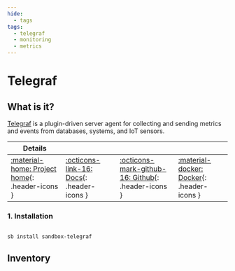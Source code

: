 ```yaml
---
hide:
  - tags
tags:
  - telegraf
  - monitoring
  - metrics
---
```


# Telegraf

## What is it?

[Telegraf](https://www.influxdata.com/time-series-platform/telegraf/) is a plugin-driven server agent for collecting and sending metrics and events from databases, systems, and IoT sensors.

| Details     |             |             |             |
|-------------|-------------|-------------|-------------|
| [:material-home: Project home](https://www.influxdata.com/time-series-platform/telegraf/){: .header-icons } | [:octicons-link-16: Docs](https://docs.influxdata.com/telegraf/v1.20/){: .header-icons } | [:octicons-mark-github-16: Github](https://github.com/influxdata/telegraf){: .header-icons } | [:material-docker: Docker](https://hub.docker.com/_/telegraf){: .header-icons }|

### 1. Installation

``` shell

sb install sandbox-telegraf

```

## Inventory
<!-- BEGIN SALTBOX MANAGED VARIABLES SECTION -->
<!-- END SALTBOX MANAGED VARIABLES SECTION -->
